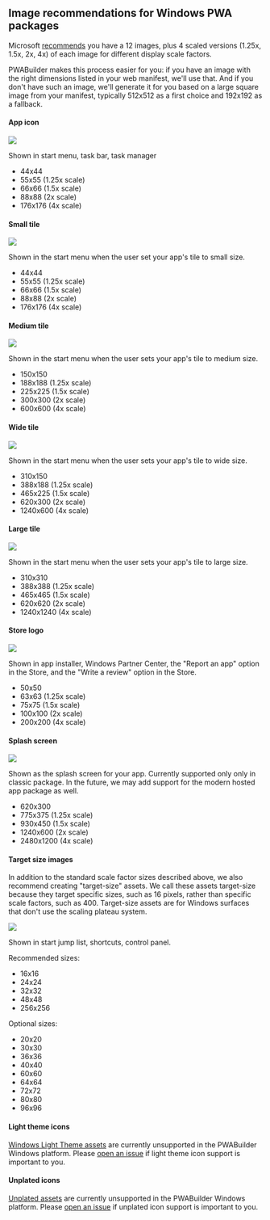 ## Image recommendations for Windows PWA packages

Microsoft [recommends](https://docs.microsoft.com/en-us/windows/uwp/design/style/app-icons-and-logos#:~:text=Here%2C%20you%20can%20upload%203%20image%20sizes%20that,Display%20only%20uploaded%20logo%20images%20in%20the%20Store.) you have a 12 images, plus 4 scaled versions (1.25x, 1.5x, 2x, 4x) of each image for different display scale factors.

PWABuilder makes this process easier for you: if you have an image with the right dimensions listed in your web manifest, we'll use that. And if you don't have such an image, we'll generate it for you based on a large square image from your manifest, typically 512x512 as a first choice and 192x192 as a fallback.

#### App icon
<img src="/images/windows-image-app-icon.png" />

Shown in start menu, task bar, task manager

- 44x44
- 55x55 (1.25x scale)
- 66x66 (1.5x scale)
- 88x88 (2x scale)
- 176x176 (4x scale)

#### Small tile
<img src="/images/windows-image-small-tile.png?" />

Shown in the start menu when the user set your app's tile to small size.

- 44x44
- 55x55 (1.25x scale)
- 66x66 (1.5x scale)
- 88x88 (2x scale)
- 176x176 (4x scale)

#### Medium tile
<img src="/images/windows-image-medium-tile.png" />

Shown in the start menu when the user sets your app's tile to medium size.

- 150x150
- 188x188 (1.25x scale)
- 225x225 (1.5x scale)
- 300x300 (2x scale)
- 600x600 (4x scale)

#### Wide tile
<img src="/images/windows-image-wide-tile.png" />

Shown in the start menu when the user sets your app's tile to wide size.

- 310x150
- 388x188 (1.25x scale)
- 465x225 (1.5x scale)
- 620x300 (2x scale)
- 1240x600 (4x scale)

#### Large tile
<img src="/images/windows-image-large-tile.png" />

Shown in the start menu when the user sets your app's tile to large size.

- 310x310
- 388x388 (1.25x scale)
- 465x465 (1.5x scale)
- 620x620 (2x scale)
- 1240x1240 (4x scale)

#### Store logo
<img src="/images/windows-image-store-logo.png" />

Shown in app installer, Windows Partner Center, the "Report an app" option in the Store, and the "Write a review" option in the Store. 

- 50x50
- 63x63 (1.25x scale)
- 75x75 (1.5x scale)
- 100x100 (2x scale)
- 200x200 (4x scale)

#### Splash screen
<img src="/images/windows-image-splash.png" />

Shown as the splash screen for your app. Currently supported only only in classic package. In the future, we may add support for the modern hosted app package as well.

- 620x300 
- 775x375 (1.25x scale)
- 930x450 (1.5x scale)
- 1240x600 (2x scale)
- 2480x1200 (4x scale)

#### Target size images

In addition to the standard scale factor sizes described above, we also recommend creating "target-size" assets. We call these assets target-size because they target specific sizes, such as 16 pixels, rather than specific scale factors, such as 400. Target-size assets are for Windows surfaces that don't use the scaling plateau system.

<img src="/images/windows-image-target-size.png" />

Shown in start jump list, shortcuts, control panel.

Recommended sizes:

- 16x16 
- 24x24
- 32x32 
- 48x48 
- 256x256

Optional sizes:

- 20x20
- 30x30
- 36x36
- 40x40
- 60x60
- 64x64
- 72x72
- 80x80
- 96x96

#### Light theme icons

[Windows Light Theme assets](https://docs.microsoft.com/en-us/windows/uwp/app-resources/tailor-resources-lang-scale-contrast#shell-light-theme-and-unplated-resources) are currently unsupported in the PWABuilder Windows platform. Please [open an issue](https://github.com/pwa-builder/pwabuilder/issues) if light theme icon support is important to you.

#### Unplated icons

[Unplated assets](https://docs.microsoft.com/en-us/windows/uwp/design/style/app-icons-and-logos#unplated-assets) are currently unsupported in the PWABuilder Windows platform. Please [open an issue](https://github.com/pwa-builder/pwabuilder/issues) if unplated icon support is important to you.